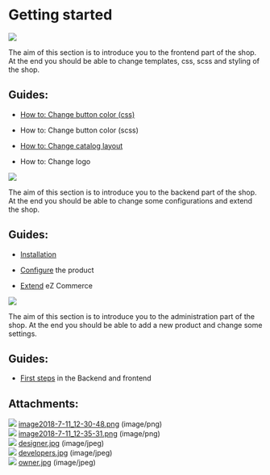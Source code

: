 #  Getting started 

![](attachments/23560972/23571096.jpg)

The aim of this section is to introduce you to the frontend part of the shop.  
At the end you should be able to change templates, css, scss and styling of the shop.

## **Guides:**

  - [How to: Change button color (css)](http://confluence.extranet.silversolutions.de:8090/pages/viewpage.action?pageId=34309916&src=contextnavpagetreemode)
  - How to: Change button color (scss)
  - [How to: Change catalog layout](http://confluence.extranet.silversolutions.de:8090/display/EZC14/How+to%3A+Change+catalog+layout?src=contextnavpagetreemode)  
    
  - How to: Change logo

![](attachments/23560972/23571097.jpg)

The aim of this section is to introduce you to the backend part of the shop. At the end you should be able to change some configurations and extend the shop.

## **Guides:**

  - [Installation](Installation_23561045.html) 

  - [Configure](Base-configuration_23561042.html) the product

  - [Extend](Extending-the-shop---how-to-start_23561041.html) eZ Commerce

![](attachments/23560972/23571098.jpg)

The aim of this section is to introduce you to the administration part of the shop. At the end you should be able to add a new product and change some settings.

## **Guides:**

  - [First steps](First-steps-in-the-frontend-and-backend_23561044.html) in the Backend and frontend  

## Attachments:

![](images/icons/bullet_blue.gif) [image2018-7-11\_12-30-48.png](attachments/23560972/23571101.png) (image/png)  
![](images/icons/bullet_blue.gif) [image2018-7-11\_12-35-31.png](attachments/23560972/23571102.png) (image/png)  
![](images/icons/bullet_blue.gif) [designer.jpg](attachments/23560972/23571096.jpg) (image/jpeg)  
![](images/icons/bullet_blue.gif) [developers.jpg](attachments/23560972/23571097.jpg) (image/jpeg)  
![](images/icons/bullet_blue.gif) [owner.jpg](attachments/23560972/23571098.jpg) (image/jpeg)  
